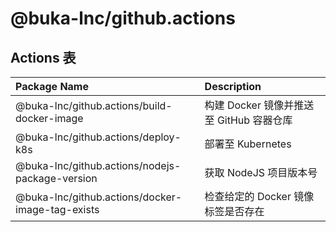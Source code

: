 # @buka-lnc/github.actions

## Actions 表

| Package Name                                     | Description                              |
| :----------------------------------------------- | :--------------------------------------- |
| @buka-lnc/github.actions/build-docker-image      | 构建 Docker 镜像并推送至 GitHub 容器仓库 |
| @buka-lnc/github.actions/deploy-k8s              | 部署至 Kubernetes                        |
| @buka-lnc/github.actions/nodejs-package-version  | 获取 NodeJS 项目版本号                   |
| @buka-lnc/github.actions/docker-image-tag-exists | 检查给定的 Docker 镜像标签是否存在       |
